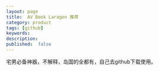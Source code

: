 ```yaml
---
layout: page
title:  AV Book Laragon 推荐
category: product
tags: [github]
keywords:
description:
published:  false
---
```


宅男必备神器，不解释，岛国的全都有，自己去github下载使用。